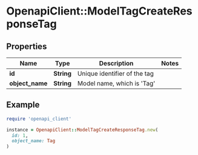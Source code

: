 # OpenapiClient::ModelTagCreateResponseTag

## Properties

| Name | Type | Description | Notes |
| ---- | ---- | ----------- | ----- |
| **id** | **String** | Unique identifier of the tag |  |
| **object_name** | **String** | Model name, which is &#39;Tag&#39; |  |

## Example

```ruby
require 'openapi_client'

instance = OpenapiClient::ModelTagCreateResponseTag.new(
  id: 1,
  object_name: Tag
)
```

